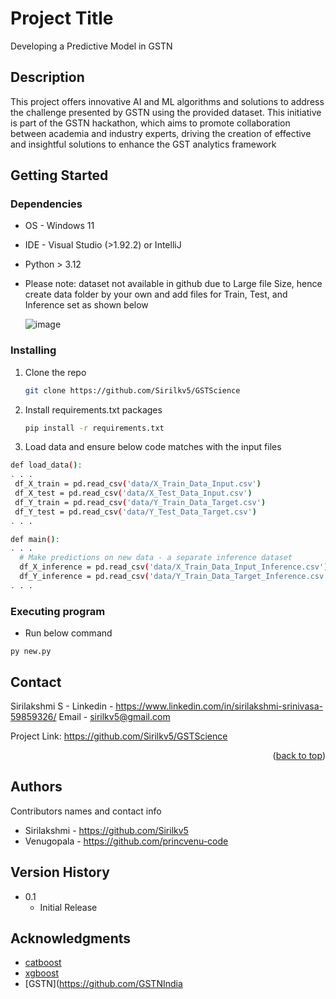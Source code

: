 # Project Title

Developing a Predictive Model in GSTN

## Description

This project offers innovative AI and ML algorithms and solutions to address the challenge presented by GSTN using the provided dataset. This initiative is part of the GSTN hackathon, which aims to promote collaboration between academia and industry experts, driving the creation of effective and insightful solutions to enhance the GST analytics framework

## Getting Started

### Dependencies

* OS - Windows 11
* IDE - Visual Studio (>1.92.2) or IntelliJ
* Python > 3.12
* Please note:  dataset not available in github due to Large file Size, hence create data folder by your own and add files for Train, Test, and Inference set as shown below

  ![image](https://github.com/user-attachments/assets/c62977a5-2f7f-4d76-8d76-c8aff34165d3)


### Installing

1. Clone the repo
   ```sh
   git clone https://github.com/Sirilkv5/GSTScience
   ```
2. Install requirements.txt packages
   ```sh
   pip install -r requirements.txt
   ```
3. Load data and ensure below code matches with the input files
  ```sh
  def load_data():
  . . .
   df_X_train = pd.read_csv('data/X_Train_Data_Input.csv')
   df_X_test = pd.read_csv('data/X_Test_Data_Input.csv')
   df_Y_train = pd.read_csv('data/Y_Train_Data_Target.csv')
   df_Y_test = pd.read_csv('data/Y_Test_Data_Target.csv')
  . . .

 def main():
 . . .
    # Make predictions on new data - a separate inference dataset
    df_X_inference = pd.read_csv('data/X_Train_Data_Input_Inference.csv')
    df_Y_inference = pd.read_csv('data/Y_Train_Data_Target_Inference.csv')
. . .
 ```

### Executing program

* Run below command
```
py new.py
```

<!-- CONTACT -->
## Contact

Sirilakshmi S  -
Linkedin - https://www.linkedin.com/in/sirilakshmi-srinivasa-59859326/ 
Email - sirilkv5@gmail.com

Project Link: https://github.com/Sirilkv5/GSTScience

<p align="right">(<a href="#readme-top">back to top</a>)</p>

## Authors

Contributors names and contact info

* Sirilakshmi - https://github.com/Sirilkv5
* Venugopala - https://github.com/princvenu-code


## Version History

* 0.1
    * Initial Release


## Acknowledgments


* [catboost](https://catboost.ai/docs/concepts/python-reference_catboostclassifier)
* [xgboost](https://xgboost.readthedocs.io/en/stable/)
* [GSTN](https://github.com/GSTNIndia
